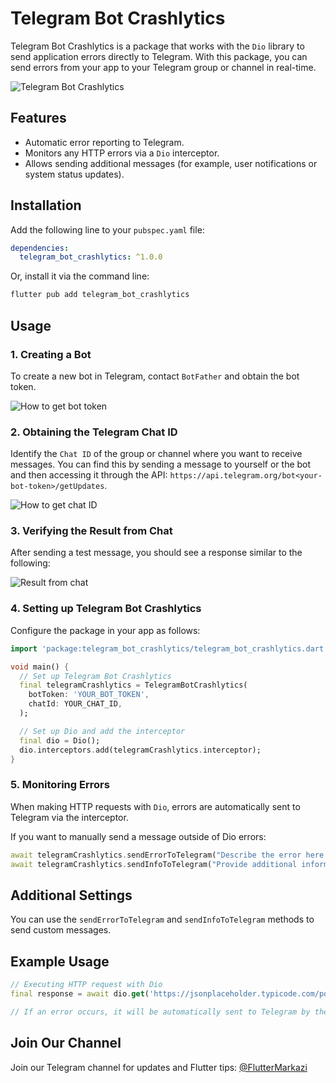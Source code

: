 
# Telegram Bot Crashlytics

Telegram Bot Crashlytics is a package that works with the `Dio` library to send application errors directly to Telegram. With this package, you can send errors from your app to your Telegram group or channel in real-time.

![Telegram Bot Crashlytics](images/example_function1.png)

## Features
- Automatic error reporting to Telegram.
- Monitors any HTTP errors via a `Dio` interceptor.
- Allows sending additional messages (for example, user notifications or system status updates).

## Installation

Add the following line to your `pubspec.yaml` file:

```yaml
dependencies:
  telegram_bot_crashlytics: ^1.0.0
```

Or, install it via the command line:

```bash
flutter pub add telegram_bot_crashlytics
```

## Usage

### 1. Creating a Bot

To create a new bot in Telegram, contact `BotFather` and obtain the bot token.

![How to get bot token](images/how_to_get_bot_token.png)

### 2. Obtaining the Telegram Chat ID

Identify the `Chat ID` of the group or channel where you want to receive messages. You can find this by sending a message to yourself or the bot and then accessing it through the API: `https://api.telegram.org/bot<your-bot-token>/getUpdates`.

![How to get chat ID](images/how_to_get_chat_id.png)

### 3. Verifying the Result from Chat

After sending a test message, you should see a response similar to the following:

![Result from chat](images/result_from_chat.png)

### 4. Setting up Telegram Bot Crashlytics

Configure the package in your app as follows:

```dart
import 'package:telegram_bot_crashlytics/telegram_bot_crashlytics.dart';

void main() {
  // Set up Telegram Bot Crashlytics
  final telegramCrashlytics = TelegramBotCrashlytics(
    botToken: 'YOUR_BOT_TOKEN',
    chatId: YOUR_CHAT_ID,
  );

  // Set up Dio and add the interceptor
  final dio = Dio();
  dio.interceptors.add(telegramCrashlytics.interceptor);
}
```

### 5. Monitoring Errors

When making HTTP requests with `Dio`, errors are automatically sent to Telegram via the interceptor.

If you want to manually send a message outside of Dio errors:

```dart
await telegramCrashlytics.sendErrorToTelegram("Describe the error here.");
await telegramCrashlytics.sendInfoToTelegram("Provide additional information here.");
```

## Additional Settings

You can use the `sendErrorToTelegram` and `sendInfoToTelegram` methods to send custom messages.

## Example Usage

```dart
// Executing HTTP request with Dio
final response = await dio.get('https://jsonplaceholder.typicode.com/posts');

// If an error occurs, it will be automatically sent to Telegram by the interceptor.
```

## Join Our Channel

Join our Telegram channel for updates and Flutter tips: [@FlutterMarkazi](https://t.me/FlutterMarkazi)
